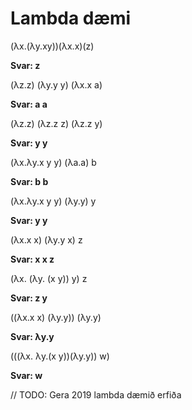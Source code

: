 # Lambda dæmi

(λx.(λy.xy))(λx.x)(z)

**Svar: z**



(λz.z) (λy.y y) (λx.x a)   

**Svar: a a**



(λz.z) (λz.z z) (λz.z y) 

**Svar: y y**



(λx.λy.x y y) (λa.a) b

**Svar: b b**



(λx.λy.x y y) (λy.y) y

**Svar: y y**



(λx.x x) (λy.y x) z 

**Svar: x x z**



(λx. (λy. (x y)) y) z

**Svar: z y**



((λx.x x) (λy.y)) (λy.y) 

**Svar: λy.y**



(((λx. λy.(x y))(λy.y)) w)  

**Svar: w**


// TODO: Gera 2019 lambda dæmið erfiða